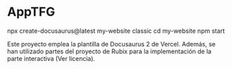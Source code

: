 # AppTFG

npx create-docusaurus@latest my-website classic
cd my-website
npm start



Este proyecto emplea la plantilla de Docusaurus 2 de Vercel. Además, se han utilizado partes del proyecto de Rubix para la implementación de la parte interactiva (Ver licencia).


